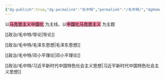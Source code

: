 ```yaml
---
{"dg-publish":true,"dg-permalink":"毛中特","permalink":"/毛中特/","dgHomeLink":true,"dgPassFrontmatter":false}
---
```



以<mark style="background: #FF5582A6;">马克思主义中国化</mark> 为主线，以<mark style="background: #FF5582A6;">中国化马克思主义</mark> 为主题

[[政治/毛中特/导论|导论]]

[[政治/毛中特/毛泽东思想|毛泽东思想]]

[[政治/毛中特/邓小平理论|邓小平理论]]

[[政治/毛中特/习近平新时代中国特色社会主义思想|习近平新时代中国特色社会主义思想]]
